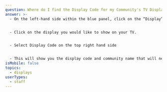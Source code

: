 ```yaml
---
question: Where do I find the Display Code for my Community's TV Display?
answer: >-
  - On the left-hand side within the blue panel, click on the “Display” button. 


  - Click on the display you would like to show on your TV. 


  - Select Display Code on the top right hand side


  - This will show you the display code and community name that will need to by put into your Amazon Firestick, LifeLoop Display App in order for your Display to show.
isMobile: false
topics:
  - displays
userTypes:
  - staff
---
```

